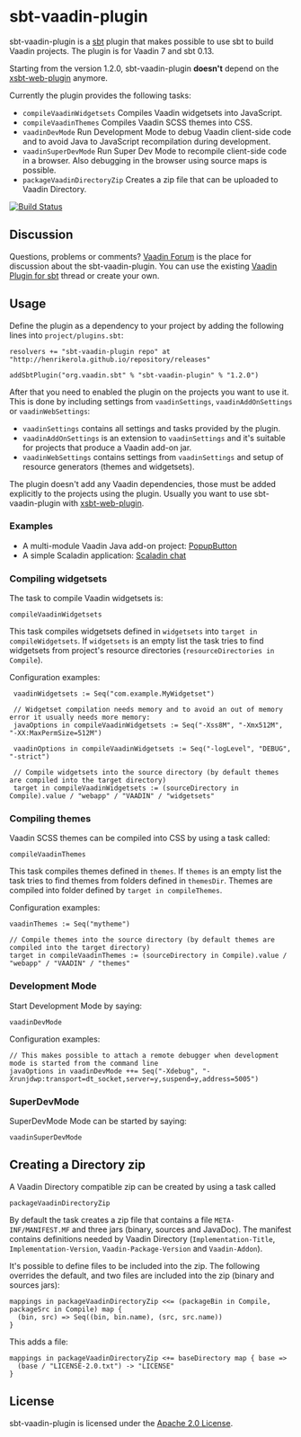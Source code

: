 # sbt-vaadin-plugin

sbt-vaadin-plugin is a [sbt](http://www.scala-sbt.org/) plugin that makes possible to use sbt to build Vaadin projects. The plugin is for Vaadin 7 and sbt 0.13.

Starting from the version 1.2.0, sbt-vaadin-plugin **doesn't** depend on the [xsbt-web-plugin](https://github.com/JamesEarlDouglas/xsbt-web-plugin) anymore.

Currently the plugin provides the following tasks:

 * `compileVaadinWidgetsets` Compiles Vaadin widgetsets into JavaScript.
 * `compileVaadinThemes` Compiles Vaadin SCSS themes into CSS.
 * `vaadinDevMode` Run Development Mode to debug Vaadin client-side code and to avoid Java to JavaScript recompilation during development.
 * `vaadinSuperDevMode` Run Super Dev Mode to recompile client-side code in a browser. Also debugging in the browser using source maps is possible.
 * `packageVaadinDirectoryZip` Creates a zip file that can be uploaded to Vaadin Directory.

[![Build Status](https://travis-ci.org/henrikerola/sbt-vaadin-plugin.png?branch=master)](https://travis-ci.org/henrikerola/sbt-vaadin-plugin)

## Discussion

Questions, problems or comments? [Vaadin Forum](https://vaadin.com/forum) is the place for discussion about the sbt-vaadin-plugin. You can use the existing [Vaadin Plugin for sbt](https://vaadin.com/forum#!/thread/4320612) thread or create your own.

## Usage

Define the plugin as a dependency to your project by adding the following lines into `project/plugins.sbt`:

    resolvers += "sbt-vaadin-plugin repo" at "http://henrikerola.github.io/repository/releases"

    addSbtPlugin("org.vaadin.sbt" % "sbt-vaadin-plugin" % "1.2.0")
    
After that you need to enabled the plugin on the projects you want to use it. This is done by including settings from `vaadinSettings`, `vaadinAddOnSettings` or `vaadinWebSettings`:

 * `vaadinSettings` contains all settings and tasks provided by the plugin.
 * `vaadinAddOnSettings` is an extension to `vaadinSettings` and it's suitable for projects that produce a Vaadin add-on jar.
 * `vaadinWebSettings` contains settings from `vaadinSettings` and setup of resource generators (themes and widgetsets).


The plugin doesn't add any Vaadin dependencies, those must be added explicitly to the projects using the plugin. Usually you want to use sbt-vaadin-plugin with [xsbt-web-plugin](https://github.com/JamesEarlDouglas/xsbt-web-plugin).

### Examples

 * A multi-module Vaadin Java add-on project: [PopupButton](https://github.com/henrikerola/PopupButton/tree/2.3)
 * A simple Scaladin application: [Scaladin chat](https://github.com/henrikerola/scaladin-chat/tree/scaladin-3.0)


### Compiling widgetsets

The task to compile Vaadin widgetsets is:

    compileVaadinWidgetsets
    
This task compiles widgetsets defined in `widgetsets` into `target in compileWidgetsets`. If `widgetsets` is an empty list the task tries to find widgetsets from project's resource directories (`resourceDirectories in Compile`).

Configuration examples:

     vaadinWidgetsets := Seq("com.example.MyWidgetset")

     // Widgetset compilation needs memory and to avoid an out of memory error it usually needs more memory:
     javaOptions in compileVaadinWidgetsets := Seq("-Xss8M", "-Xmx512M", "-XX:MaxPermSize=512M")
     
     vaadinOptions in compileVaadinWidgetsets := Seq("-logLevel", "DEBUG", "-strict")
     
     // Compile widgetsets into the source directory (by default themes are compiled into the target directory)
     target in compileVaadinWidgetsets := (sourceDirectory in Compile).value / "webapp" / "VAADIN" / "widgetsets"

### Compiling themes

Vaadin SCSS themes can be compiled into CSS by using a task called:

    compileVaadinThemes

This task compiles themes defined in `themes`. If `themes` is an empty list the task tries to find themes from folders defined in `themesDir`. Themes are compiled into folder defined by `target in compileThemes`.

Configuration examples:

    vaadinThemes := Seq("mytheme")

    // Compile themes into the source directory (by default themes are compiled into the target directory)
    target in compileVaadinThemes := (sourceDirectory in Compile).value / "webapp" / "VAADIN" / "themes"


### Development Mode

Start Development Mode by saying:

    vaadinDevMode
    

Configuration examples:

	// This makes possible to attach a remote debugger when development mode is started from the command line
    javaOptions in vaadinDevMode ++= Seq("-Xdebug", "-Xrunjdwp:transport=dt_socket,server=y,suspend=y,address=5005")


### SuperDevMode

SuperDevMode Mode can be started by saying:

    vaadinSuperDevMode


## Creating a Directory zip

A Vaadin Directory compatible zip can be created by using a task called

    packageVaadinDirectoryZip

By default the task creates a zip file that contains a file `META-INF/MANIFEST.MF` and three jars (binary, sources and JavaDoc). The manifest contains definitions needed by Vaadin Directory (`Implementation-Title`, 
`Implementation-Version`, `Vaadin-Package-Version` and `Vaadin-Addon`).

It's possible to define files to be included into the zip. The following overrides the default, and two files are included into the zip (binary and sources jars):

    mappings in packageVaadinDirectoryZip <<= (packageBin in Compile, packageSrc in Compile) map {
      (bin, src) => Seq((bin, bin.name), (src, src.name))
    }

This adds a file:

    mappings in packageVaadinDirectoryZip <+= baseDirectory map { base =>
      (base / "LICENSE-2.0.txt") -> "LICENSE"
    }

## License

sbt-vaadin-plugin is licensed under the [Apache 2.0 License](http://www.apache.org/licenses/LICENSE-2.0.html).
